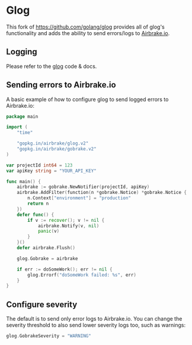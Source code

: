# Glog

This fork of https://github.com/golang/glog provides all of glog's functionality
and adds the ability to send errors/logs to [Airbrake.io](https://airbrake.io).

## Logging

Please refer to the [glog](https://github.com/golang/glog) code & docs.

## Sending errors to Airbrake.io

A basic example of how to configure glog to send logged errors to Airbrake.io:

```go
package main

import (
	"time"

	"gopkg.in/airbrake/glog.v2"
	"gopkg.in/airbrake/gobrake.v2"
)

var projectId int64 = 123
var apiKey string = "YOUR_API_KEY"

func main() {
	airbrake := gobrake.NewNotifier(projectId, apiKey)
	airbrake.AddFilter(function(n *gobrake.Notice) *gobrake.Notice {
		n.Context["environment"] = "production"
		return n
	})
	defer func() {
		if v := recover(); v != nil {
			airbrake.Notify(v, nil)
			panic(v)
		}
	}()
	defer airbrake.Flush()

	glog.Gobrake = airbrake

	if err := doSomeWork(); err != nil {
		glog.Errorf("doSomeWork failed: %s", err)
	}
}
```

## Configure severity

The default is to send only error logs to Airbrake.io. You can change the
severity threshold to also send lower severity logs too, such as warnings:

```go
glog.GobrakeSeverity = "WARNING"
```
